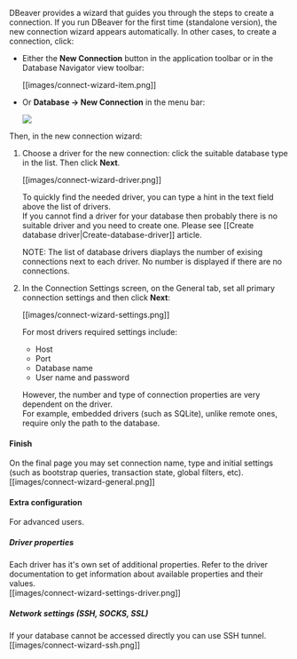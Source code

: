 DBeaver provides a wizard that guides you through the steps to create a connection.
If you run DBeaver for the first time (standalone version), the new connection wizard appears automatically.
In other cases, to create a connection, click:
* Either the **New Connection** button in the application toolbar or in the Database Navigator view toolbar:

  [[images/connect-wizard-item.png]]

* Or **Database -> New Connection** in the menu bar:

  <img src="https://www.dropbox.com/s/g2g9hatjs1c8chx/new%20connection%20on%20menu.png?raw=1"/>

Then, in the new connection wizard:
1. Choose a driver for the new connection: click the suitable database type in the list. Then click **Next**.
   
   [[images/connect-wizard-driver.png]]  

   To quickly find the needed driver, you can type a hint in the text field above the list of drivers.  
   If you cannot find a driver for your database then probably there is no suitable driver and you need to create one. Please see [[Create database driver|Create-database-driver]] article.  

   NOTE: The list of database drivers diaplays the number of exising connections next to each driver. No number is displayed if there are no connections.

2. In the Connection Settings screen, on the General tab, set all primary connection settings and then click **Next**:

   [[images/connect-wizard-settings.png]]  

   For most drivers required settings include:   
   - Host  
   - Port  
   - Database name  
   - User name and password  

   However, the number and type of connection properties are very dependent on the driver.  
   For example, embedded drivers (such as SQLite), unlike remote ones, require only the path to the database. 

#### Finish
On the final page you may set connection name, type and initial settings (such as bootstrap queries, transaction state, global filters, etc).
[[images/connect-wizard-general.png]]  

#### Extra configuration
For advanced users.

##### Driver properties
Each driver has it's own set of additional properties. Refer to the driver documentation to get information about available properties and their values.  
[[images/connect-wizard-settings-driver.png]]  

##### Network settings (SSH, SOCKS, SSL)
If your database cannot be accessed directly you can use SSH tunnel.  
[[images/connect-wizard-ssh.png]]  
